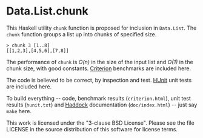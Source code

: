 # Data.List.chunk

This Haskell utility `chunk` function is proposed for
inclusion in `Data.List`. The `chunk` function groups a list
up into chunks of specified size.

    > chunk 3 [1..8]
    [[1,2,3],[4,5,6],[7,8]]

The performance of `chunk` is *O(n)* in the size of the
input list and *O(1)* in the chunk size, with good
constants. [Criterion](http://www.serpentine.com/criterion/)
benchmarks are included here.

The code is believed to be correct, by inspection and test.
[HUnit](http://sourceforge.net/projects/hunit/) unit tests
are included here.

To build everything -- code, benchmark results
(`criterion.html`), unit test results (`hunit.txt`) and
[Haddock](https://www.haskell.org/haddock/) documentation
(`doc/index.html`) -- just say `make` here.

This work is licensed under the "3-clause BSD License".
Please see the file LICENSE in the source
distribution of this software for license terms.
